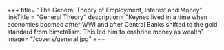 +++
title= "The General Theory of Employment, Interest and Money"
linkTitle = "General Theory"
description= "Keynes lived in a time when economies boomed aftter WWI and after Central Banks shifted to the gold standard from bimetalism. This led him to enshrine money as wealth"
image= "/covers/general.jpg"
+++

